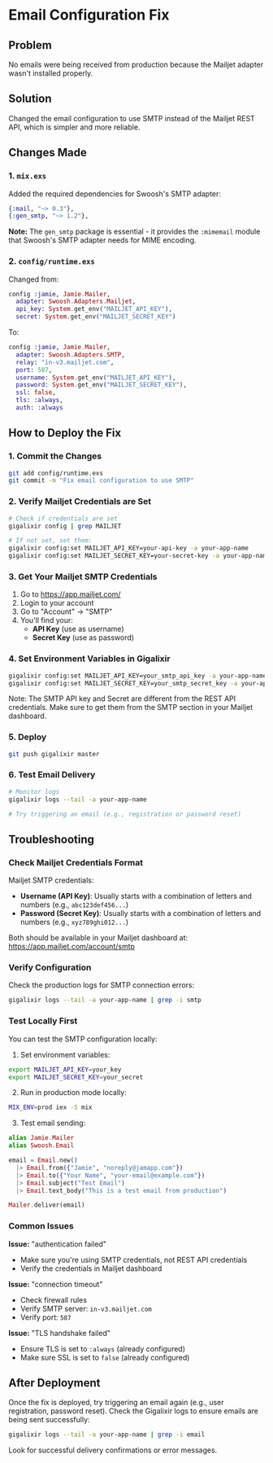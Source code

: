 # Email Configuration Fix

## Problem
No emails were being received from production because the Mailjet adapter wasn't installed properly.

## Solution
Changed the email configuration to use SMTP instead of the Mailjet REST API, which is simpler and more reliable.

## Changes Made

### 1. `mix.exs`
Added the required dependencies for Swoosh's SMTP adapter:
```elixir
{:mail, "~> 0.3"},
{:gen_smtp, "~> 1.2"},
```

**Note:** The `gen_smtp` package is essential - it provides the `:mimemail` module that Swoosh's SMTP adapter needs for MIME encoding.

### 2. `config/runtime.exs`
Changed from:
```elixir
config :jamie, Jamie.Mailer,
  adapter: Swoosh.Adapters.Mailjet,
  api_key: System.get_env("MAILJET_API_KEY"),
  secret: System.get_env("MAILJET_SECRET_KEY")
```

To:
```elixir
config :jamie, Jamie.Mailer,
  adapter: Swoosh.Adapters.SMTP,
  relay: "in-v3.mailjet.com",
  port: 587,
  username: System.get_env("MAILJET_API_KEY"),
  password: System.get_env("MAILJET_SECRET_KEY"),
  ssl: false,
  tls: :always,
  auth: :always
```

## How to Deploy the Fix

### 1. Commit the Changes
```bash
git add config/runtime.exs
git commit -m "Fix email configuration to use SMTP"
```

### 2. Verify Mailjet Credentials are Set
```bash
# Check if credentials are set
gigalixir config | grep MAILJET

# If not set, set them:
gigalixir config:set MAILJET_API_KEY=your-api-key -a your-app-name
gigalixir config:set MAILJET_SECRET_KEY=your-secret-key -a your-app-name
```

### 3. Get Your Mailjet SMTP Credentials

1. Go to https://app.mailjet.com/
2. Login to your account
3. Go to "Account" → "SMTP" 
4. You'll find your:
   - **API Key** (use as username)
   - **Secret Key** (use as password)

### 4. Set Environment Variables in Gigalixir

```bash
gigalixir config:set MAILJET_API_KEY=your_smtp_api_key -a your-app-name
gigalixir config:set MAILJET_SECRET_KEY=your_smtp_secret_key -a your-app-name
```

Note: The SMTP API key and Secret are different from the REST API credentials. Make sure to get them from the SMTP section in your Mailjet dashboard.

### 5. Deploy
```bash
git push gigalixir master
```

### 6. Test Email Delivery
```bash
# Monitor logs
gigalixir logs --tail -a your-app-name

# Try triggering an email (e.g., registration or password reset)
```

## Troubleshooting

### Check Mailjet Credentials Format

Mailjet SMTP credentials:
- **Username (API Key)**: Usually starts with a combination of letters and numbers (e.g., `abc123def456...`)
- **Password (Secret Key)**: Usually starts with a combination of letters and numbers (e.g., `xyz789ghi012...`)

Both should be available in your Mailjet dashboard at:
https://app.mailjet.com/account/smtp

### Verify Configuration

Check the production logs for SMTP connection errors:
```bash
gigalixir logs --tail -a your-app-name | grep -i smtp
```

### Test Locally First

You can test the SMTP configuration locally:

1. Set environment variables:
```bash
export MAILJET_API_KEY=your_key
export MAILJET_SECRET_KEY=your_secret
```

2. Run in production mode locally:
```bash
MIX_ENV=prod iex -S mix
```

3. Test email sending:
```elixir
alias Jamie.Mailer
alias Swoosh.Email

email = Email.new()
  |> Email.from({"Jamie", "noreply@jamapp.com"})
  |> Email.to({"Your Name", "your-email@example.com"})
  |> Email.subject("Test Email")
  |> Email.text_body("This is a test email from production")

Mailer.deliver(email)
```

### Common Issues

**Issue:** "authentication failed"
- Make sure you're using SMTP credentials, not REST API credentials
- Verify the credentials in Mailjet dashboard

**Issue:** "connection timeout"
- Check firewall rules
- Verify SMTP server: `in-v3.mailjet.com`
- Verify port: `587`

**Issue:** "TLS handshake failed"
- Ensure TLS is set to `:always` (already configured)
- Make sure SSL is set to `false` (already configured)

## After Deployment

Once the fix is deployed, try triggering an email again (e.g., user registration, password reset). Check the Gigalixir logs to ensure emails are being sent successfully:

```bash
gigalixir logs --tail -a your-app-name | grep -i email
```

Look for successful delivery confirmations or error messages.

